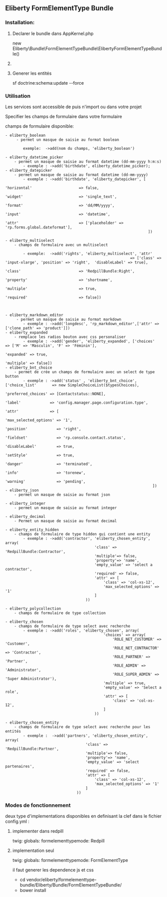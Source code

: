 ## Eliberty FormElementType Bundle

### Installation:

1. Declarer le bundle dans AppKernel.php

    new Eliberty\Bundle\FormElementTypeBundle\ElibertyFormElementTypeBundle()
2.

3. Generer les entités

    sf doctrine:schema:update --force


### Utilisation

Les services sont accessible de puis n'import ou dans votre projet

Specifier les champs de formulaire dans votre formulaire

champs de formulaire disponible:

    - eliberty_boolean
         - permet un masque de saisie au format boolean

            exemple:  ->add(nom du champs, 'eliberty_boolean')

    - eliberty_datetime_picker
        - permet un masque de saisie au format datetime (dd-mm-yyyy h:m:s)
            - exemple : ->add('birthdate', eliberty_datetime_picker);
    - eliberty_datepicker
        - permet un masque de saisie au format datetime (dd-mm-yyyy)
            - exemple : ->add('birthdate', 'eliberty_datepicker', [
                                                                        'horizontal'                     => false,
                                                                        'widget'                         => 'single_text',
                                                                        'format'                         => 'dd/MM/yyyy',
                                                                        'input'                          => 'datetime',
                                                                        'attr'                           => ['placeholder' => 'rp.forms.global.dateformat'],
                                                                    ])

    - eliberty_multiselect
        - champs de formulaire avec un multiselect

            - exemple:  ->add('rights', 'eliberty_multiselect', 'attr'
                                                            => ['class' => 'input-xlarge', 'position' => 'right',  'disableLabel' => true],
                                                                    'class'                          => 'RedpillBundle:Right',
                                                                    'property'                       => 'shortname',
                                                                    'multiple'                       => true,
                                                                    'required'                       => false])



    - eliberty_markdown_editor
         - permet un masque de saisie au format markdown
            - exemple : ->add('longdesc', 'rp_markdown_editor',['attr' => ['clone_path' => 'product']])
    - eliberty_expanded
        - remplace les radios bouton avec css personaliser
            - exemple : ->add('gender', 'eliberty_expanded', ['choices'  => ['M' => 'Masculin', 'F' => 'Féminin'],
                                                                   'expanded' => true,
                                                                   'multiple' => false])
    - eliberty_bnt_choice
        - permet de crée un champs de formulaire avec un select de type button
            - exemple : ->add('status' , 'eliberty_bnt_choice', ['choice_list'       => new SimpleChoiceList($typesChoices),
                                                                      'preferred_choices' => [Contactstatus::NONE],
                                                                      'label'             => 'config.manager.page.configuration.type',
                                                                      'attr'              => [
                                                                          'max_selected_options' => '1',
                                                                          'position'             => 'right',
                                                                          'fieldset'             => 'rp.console.contact.status',
                                                                          'disableLabel'         => true,
                                                                          'setStyle'             => true,
                                                                          'danger'               => 'terminated',
                                                                          'info'                 => 'torenew',
                                                                          'warning'              => 'pending',
                                                                      ])
    - eliberty_json
        - permet un masque de saisie au format json

    - eliberty_integer
        - permet un masque de saisie au format integer

    - eliberty_decimal
        - Permet un masque de saisie au format decimal

    - eliberty_entity_hidden
        - champs de formulaire de type hidden qui contient une entity
            - exemple : ->add('contractor', 'eliberty_chosen_entity', array(
                                            'class' => 'RedpillBundle:Contractor',
                                            'multiple'=> false,
                                            'property'=> 'name',
                                            'empty_value' => 'select a contractor',
                                            'required' => false,
                                            'attr' => [
                                                'class' => 'col-xs-12',
                                                'max_selected_options' => '1'
                                            ]
                                        ))

    - eliberty_polycollection
        - champs de formulaire de type collection

    - eliberty_chosen
        - champs de formulaire de type select avec recherche
            - exemple : ->add('roles', 'eliberty_chosen', array(
                                                'choices' => array(
                                                    'ROLE_NET_CUSTOMER' => 'Customer',
                                                    'ROLE_NET_CONTRACTOR' => 'Contractor',
                                                    'ROLE_PARTNER' => 'Partner',
                                                    'ROLE_ADMIN' => 'Administrator',
                                                    'ROLE_SUPER_ADMIN' => 'Super Administrator'),
                                                'multiple' => true,
                                                'empty_value' => 'Select a role',
                                                'attr' => [
                                                    'class' => 'col-xs-12',
                                                ]
                                            ))

    - eliberty_chosen_entity
        - champs de formulaire de type select avec recherche pour les entités
            - exemple :  ->add('partners', 'eliberty_chosen_entity', array(
                                        'class' => 'RedpillBundle:Partner',
                                        'multiple'=> false,
                                        'property'=> 'name',
                                        'empty_value' => 'select partenaires',
                                        'required' => false,
                                        'attr' => [
                                            'class' => 'col-xs-12',
                                            'max_selected_options' => '1'
                                        ]
                                    ))


### Modes de fonctionnement

deux type d'implementations disponibles en definisant la clef dans le fichier config.yml :

1. implementer dans redpill

    twig:
        globals:
            formelementtypemode: Redpill

2. implementation seul

    twig:
        globals:
            formelementtypemode: FormElementType

   il faut generer les dependence js et css

   - cd vendor/eliberty/formelementtype-bundle/Eliberty/Bundle/FormElementTypeBundle/
   - bower install






